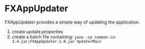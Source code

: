 # FXAppUpdater
FXAppUpdater provides a simple way of updating the application.

1. create update.properties
2. create a batch file containing:
```java -cp common-io-2.4.jar;FXAppUpdater-1.0.jar UpdaterMain```
